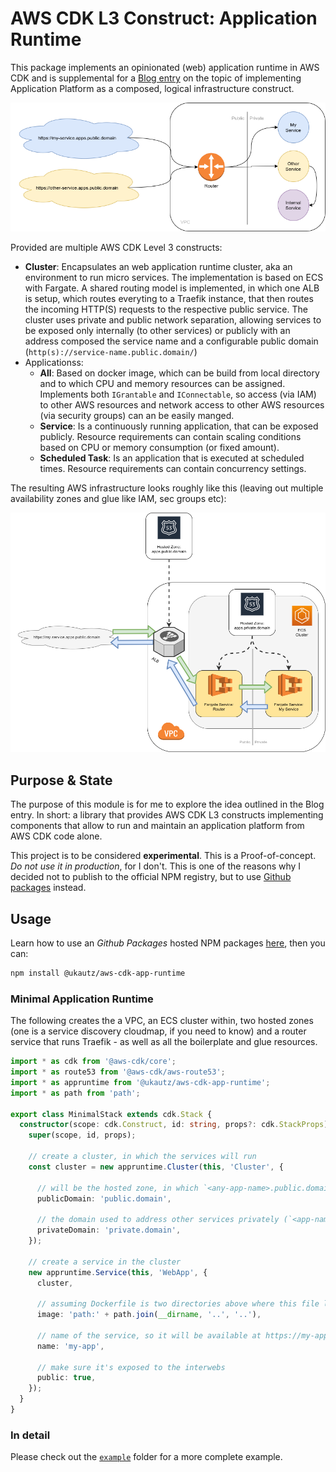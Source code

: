 # AWS CDK L3 Construct: Application Runtime

This package implements an opinionated (web) application runtime in AWS CDK and is supplemental for a [Blog entry](https://ulrichkautz.com/posts/2021-06-09_application-plaform-as-code/) on the topic of implementing Application Platform as a composed, logical infrastructure construct.

![App Runtime: Big Picture](docs/app-runtime-big-picture.png)

Provided are multiple AWS CDK Level 3 constructs:

- **Cluster**: Encapsulates an web application runtime cluster, aka an environment to run micro services. The implementation is based on ECS with Fargate. A shared routing model is implemented, in which one ALB is setup, which routes everyting to a Traefik instance, that then routes the incoming HTTP(S) requests to the respective public service. The cluster uses private and public network separation, allowing services to be exposed only internally (to other services) or publicly with an address composed the service name and a configurable public domain (`http(s)://service-name.public.domain/`)
- Applicationss:
  - **All**: Based on docker image, which can be build from local directory and to which CPU and memory resources can be assigned. Implements both `IGrantable` and `IConnectable`, so access (via IAM) to other AWS resources and network access to other AWS resources (via security groups) can an be easily manged.
  - **Service**: Is a continuously running application, that can be exposed publicly. Resource requirements can contain scaling conditions based on CPU or memory consumption (or fixed amount).
  - **Scheduled Task**: Is an application that is executed at scheduled times. Resource requirements can contain concurrency settings.

The resulting AWS infrastructure looks roughly like this (leaving out multiple availability zones and glue like IAM, sec groups etc):

![App Runtime: AWS](docs/app-runtime-aws.png)


## Purpose & State

The purpose of this module is for me to explore the idea outlined in the Blog entry. In short: a library that provides AWS CDK L3 constructs implementing components that allow to run and maintain an application platform from AWS CDK code alone.

This project is to be considered **experimental**. This is a Proof-of-concept.  _Do not use it in production_, for I don't. This is one of the reasons why I decided not to publish to the official NPM registry, but to use [Github packages](https://github.com/features/packages) instead.

## Usage

Learn how to use an _Github Packages_ hosted NPM packages [here](https://docs.github.com/en/packages/guides/configuring-npm-for-use-with-github-packages#installing-a-package), then you can:

```sh
npm install @ukautz/aws-cdk-app-runtime
```
### Minimal Application Runtime

The following creates the a VPC, an ECS cluster within, two hosted zones (one is a service discovery cloudmap, if you need to know) and a router service that runs Traefik - as well as all the boilerplate and glue resources.

```typescript
import * as cdk from '@aws-cdk/core';
import * as route53 from '@aws-cdk/aws-route53';
import * as appruntime from '@ukautz/aws-cdk-app-runtime';
import * as path from 'path';

export class MinimalStack extends cdk.Stack {
  constructor(scope: cdk.Construct, id: string, props?: cdk.StackProps) {
    super(scope, id, props);

    // create a cluster, in which the services will run
    const cluster = new appruntime.Cluster(this, 'Cluster', {
      
      // will be the hosted zone, in which `<any-app-name>.public.domain` will be routed to load balancer as wildcard record
      publicDomain: 'public.domain',

      // the domain used to address other services privately (`<app-name>.private.domain`)
      privateDomain: 'private.domain',
    });

    // create a service in the cluster
    new appruntime.Service(this, 'WebApp', {
      cluster,

      // assuming Dockerfile is two directories above where this file lives
      image: 'path:' + path.join(__dirname, '..', '..'),

      // name of the service, so it will be available at https://my-app.public.domain
      name: 'my-app',

      // make sure it's exposed to the interwebs
      public: true,
    });
  }
}
```

### In detail

Please check out the [`example`](example/) folder for a more complete example.